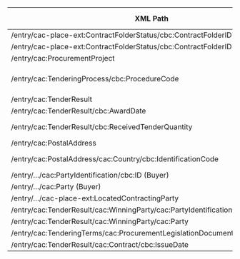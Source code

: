 | XML Path | Ontology Property| Entity Class| Related Entity Class| Subject Generation| Join Condition | Datatype | Function Name | Function Output|
| ------------------------------------------------------------------------------- | ---------------------------------- | --------------------------------- | ------------------------------ | ------------------------------------------------- | ------------------------------------------------------ | ------------ | --------------------------- | --------------------------------------------------------------------------------------- |
| /entry/cac-place-ext:ContractFolderStatus/cbc:ContractFolderID| :hasIdentifierValue| :Identifier| —| http://data.example.org/identifier/{ContractFolderID}| — | xsd:string| | |
| /entry/cac-place-ext:ContractFolderStatus/cbc:ContractFolderID| :hasID| :Procedure | :Identifier| http://data.example.org/procedure/{ContractFolderID}| procedure_uri = identifier_uri on same value|  | ||
| /entry/cac:ProcurementProject | :hasProcurementScopeDividedIntoLot | :Procedure | :Lot| http://data.example.org/procedure/{ContractFolderID}| http://data.example.org/lot/{ContractFolderID}|  | | |
| /entry/cac:TenderingProcess/cbc:ProcedureCode| :hasProcedureType| :Procedure | skos:Concept (procedure-type) | http://data.example.org/procedure/{ContractFolderID}| — |  | map_proc_type| e.g. `http://publications.europa.eu/resource/authority/procurement-procedure-type/open` |
| /entry/cac:TenderResult| :describesLot| :LotAwardOutcome| :Lot| http://data.example.org/lotAwardOutcome/{ContractFolderID}| http://data.example.org/lot/{ContractFolderID}|  | | |
| /entry/cac:TenderResult/cbc:AwardDate | :hasAwardDecisionDate| :LotAwardOutcome| —| http://data.example.org/lotAwardOutcome/{ContractFolderID} | — | xsd:date| —| |
| /entry/cac:TenderResult/cbc:ReceivedTenderQuantity | :hasReceivedTenders| :SubmissionStatisticalInformation | —| http://data.example.org/submissionStatInfo/{ContractFolderID} | concernsSubmissionsForLot → http://data.example.org/lot/{ContractFolderID} | xsd:integer | | |
| /entry/cac:PostalAddress| :address| org:Organization | locn:Address| http://data.example.org/organisation/{Buyer NIF}| http://data.example.org/address/{Buyer NIF}|  | |
| /entry/cac:PostalAddress/cac:Country/cbc:IdentificationCode| :hasCountryCode| locn:Address | skos:Concept (country) | http://data.example.org/address/{Buyer NIF}| — |  | map_country | `http://publications.europa.eu/resource/authority/country/ESP` |
| /entry/…/cac:PartyIdentification/cbc:ID (Buyer) | :hasIdentifierValue| :Identifier| —| http://data.example.org/identifier/{Buyer NIF} | — | xsd:string| ||
| /entry/…/cac:Party (Buyer)| :hasID| org:Organization | :Identifier| http://data.example.org/organisation/{Buyer NIF}| http://data.example.org/identifier/{Buyer NIF}|  | ||
| /entry/…/cac-place-ext:LocatedContractingParty| :playedByOrganisation| :Buyer | org:Organization| http://data.example.org/buyerRole/{Buyer NIF} | http://data.example.org/organisation/{Buyer NIF}|  | | |
| /entry/cac:TenderResult/cac:WinningParty/cac:PartyIdentification/cbc:ID | :hasIdentifierValue| :Identifier| —| http://data.example.org/identifier/{Supplier NIF} | — | xsd:string| ||
| /entry/cac:TenderResult/cac:WinningParty/cac:Party| :hasID| org:Organization | :Identifier| http://data.example.org/organisation/{Supplier NIF} | http://data.example.org/identifier/{Supplier NIF} |  | ||
| /entry/cac:TenderingTerms/cac:ProcurementLegislationDocumentReference/cbc:ID | :hasID| :Document| :Identifier| http://data.example.org/document/{‘2014/24/EU’} | http://data.example.org/identifier/{‘2014/24/EU’} | | | |
| /entry/cac:TenderResult/cac:Contract/cbc:IssueDate| :hasDispatchDate | :Document| —| http://data.example.org/contract/{Contract ID} | — | xsd:date| |